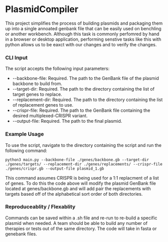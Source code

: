 # PlasmidCompiler
This project simplifies the process of building plasmids and packaging them up into a single annoated genbank file that can be easily used on benchling or another workbench.  Although this task is commonly perfomred by hand in a browser or desktop application, performing senstive tasks like this with python allows us to be eaxct with our changes and to verify the changes.

### CLI Input
The script accepts the following input parameters:

- --backbone-file: Required. The path to the GenBank file of the plasmid backbone to build from.
- --target-dir: Required. The path to the directory containing the list of target genes to replace.
- --replacement-dir: Required. The path to the directory containing the list of replacement genes to use.
- --crispr-file: Required. The path to the GenBank file containing the desired multiplexed-CRISPR variant.
- --output-file: Required. The path to the final plasmid.


### Example Usage
To use the script, navigate to the directory containing the script and run the following command:

`python3 main.py --backbone-file ./genes/backbone.gb --target-dir ./genes/targets/ --replacement-dir ./genes/replacements/ --crispr-file ./genes/crispr.gb --output-file plasmid_1.gb`

This command assumes CRISPR is being used for a 1:1 replacment of a list of genes. To do this the code above will modify the plasmid GenBank file located at genes/backbone.gb and will add pair the replacements with targets based off of the alphabetical sort order of both directories.

### Reproduceablity / Flexablity
Commands can be saved within a .sh file and re-run to re-build a specific plasmid when needed. A team should be able to build any number of therapies or tests out of the same directory.  The code will take in fasta or genebank files.
